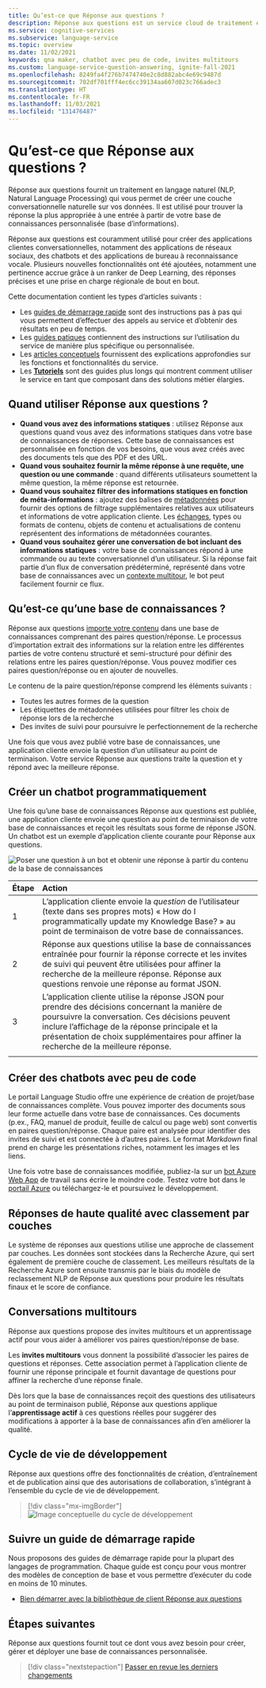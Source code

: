 ```yaml
---
title: Qu’est-ce que Réponse aux questions ?
description: Réponse aux questions est un service cloud de traitement en langage naturel (NLP, Natural Language Processing) qui permet de créer facilement une couche conversationnelle naturelle sur vos données. Il peut être utilisé pour trouver la réponse la plus appropriée à une entrée donnée en langage naturel à partir de votre base de connaissances personnalisée (base d’informations).
ms.service: cognitive-services
ms.subservice: language-service
ms.topic: overview
ms.date: 11/02/2021
keywords: qna maker, chatbot avec peu de code, invites multitours
ms.custom: language-service-question-answering, ignite-fall-2021
ms.openlocfilehash: 8249fa4f276b7474740e2c8d882abc4e69c9487d
ms.sourcegitcommit: 702df701fff4ec6cc39134aa607d023c766adec3
ms.translationtype: HT
ms.contentlocale: fr-FR
ms.lasthandoff: 11/03/2021
ms.locfileid: "131476487"
---
```

# <a name="what-is-question-answering"></a>Qu’est-ce que Réponse aux questions ?

Réponse aux questions fournit un traitement en langage naturel (NLP, Natural Language Processing) qui vous permet de créer une couche conversationnelle naturelle sur vos données. Il est utilisé pour trouver la réponse la plus appropriée à une entrée à partir de votre base de connaissances personnalisée (base d’informations).

Réponse aux questions est couramment utilisé pour créer des applications clientes conversationnelles, notamment des applications de réseaux sociaux, des chatbots et des applications de bureau à reconnaissance vocale. Plusieurs nouvelles fonctionnalités ont été ajoutées, notamment une pertinence accrue grâce à un ranker de Deep Learning, des réponses précises et une prise en charge régionale de bout en bout.

Cette documentation contient les types d’articles suivants :

* Les [guides de démarrage rapide](./quickstart/sdk.md) sont des instructions pas à pas qui vous permettent d’effectuer des appels au service et d’obtenir des résultats en peu de temps.
* Les [guides patiques](./how-to/manage-knowledge-base.md) contiennent des instructions sur l’utilisation du service de manière plus spécifique ou personnalisée.
* Les [articles conceptuels](./concepts/precise-answering.md) fournissent des explications approfondies sur les fonctions et fonctionnalités du service.
* Les [**Tutoriels**](./tutorials/bot-service.md) sont des guides plus longs qui montrent comment utiliser le service en tant que composant dans des solutions métier élargies. 

## <a name="when-to-use-question-answering"></a>Quand utiliser Réponse aux questions ?

* **Quand vous avez des informations statiques** : utilisez Réponse aux questions quand vous avez des informations statiques dans votre base de connaissances de réponses. Cette base de connaissances est personnalisée en fonction de vos besoins, que vous avez créés avec des documents tels que des PDF et des URL.
* **Quand vous souhaitez fournir la même réponse à une requête, une question ou une commande** : quand différents utilisateurs soumettent la même question, la même réponse est retournée.
* **Quand vous souhaitez filtrer des informations statiques en fonction de méta-informations** : ajoutez des balises de [métadonnées](./tutorials/multiple-domains.md) pour fournir des options de filtrage supplémentaires relatives aux utilisateurs et informations de votre application cliente. Les [échanges](./how-to/chit-chat.md), types ou formats de contenu, objets de contenu et actualisations de contenu représentent des informations de métadonnées courantes. <!--TODO: Fix Link-->
* **Quand vous souhaitez gérer une conversation de bot incluant des informations statiques** : votre base de connaissances répond à une commande ou au texte conversationnel d’un utilisateur. Si la réponse fait partie d’un flux de conversation prédéterminé, représenté dans votre base de connaissances avec un [contexte multitour](./tutorials/guided-conversations.md), le bot peut facilement fournir ce flux.

## <a name="what-is-a-knowledge-base"></a>Qu’est-ce qu’une base de connaissances ?

Réponse aux questions [importe votre contenu](./how-to/manage-knowledge-base.md) dans une base de connaissances comprenant des paires question/réponse. Le processus d’importation extrait des informations sur la relation entre les différentes parties de votre contenu structuré et semi-structuré pour définir des relations entre les paires question/réponse. Vous pouvez modifier ces paires question/réponse ou en ajouter de nouvelles.

Le contenu de la paire question/réponse comprend les éléments suivants :
* Toutes les autres formes de la question
* Les étiquettes de métadonnées utilisées pour filtrer les choix de réponse lors de la recherche
* Des invites de suivi pour poursuivre le perfectionnement de la recherche

Une fois que vous avez publié votre base de connaissances, une application cliente envoie la question d’un utilisateur au point de terminaison. Votre service Réponse aux questions traite la question et y répond avec la meilleure réponse.

## <a name="create-a-chat-bot-programmatically"></a>Créer un chatbot programmatiquement

Une fois qu’une base de connaissances Réponse aux questions est publiée, une application cliente envoie une question au point de terminaison de votre base de connaissances et reçoit les résultats sous forme de réponse JSON. Un chatbot est un exemple d’application cliente courante pour Réponse aux questions.

![Poser une question à un bot et obtenir une réponse à partir du contenu de la base de connaissances](../../qnamaker/media/qnamaker-overview-learnabout/bot-chat-with-qnamaker.png)

|Étape|Action|
|:--|:--|
|1|L’application cliente envoie la _question_ de l’utilisateur (texte dans ses propres mots) « How do I programmatically update my Knowledge Base? » au point de terminaison de votre base de connaissances.|
|2|Réponse aux questions utilise la base de connaissances entraînée pour fournir la réponse correcte et les invites de suivi qui peuvent être utilisées pour affiner la recherche de la meilleure réponse. Réponse aux questions renvoie une réponse au format JSON.|
|3|L’application cliente utilise la réponse JSON pour prendre des décisions concernant la manière de poursuivre la conversation. Ces décisions peuvent inclure l’affichage de la réponse principale et la présentation de choix supplémentaires pour affiner la recherche de la meilleure réponse. |
|||

## <a name="build-low-code-chat-bots"></a>Créer des chatbots avec peu de code

Le portail Language Studio offre une expérience de création de projet/base de connaissances complète. Vous pouvez importer des documents sous leur forme actuelle dans votre base de connaissances. Ces documents (p.ex., FAQ, manuel de produit, feuille de calcul ou page web) sont convertis en paires question/réponse. Chaque paire est analysée pour identifier des invites de suivi et est connectée à d’autres paires. Le format _Markdown_ final prend en charge les présentations riches, notamment les images et les liens.

Une fois votre base de connaissances modifiée, publiez-la sur un [bot Azure Web App](https://azure.microsoft.com/services/bot-service/) de travail sans écrire le moindre code. Testez votre bot dans le [portail Azure](https://portal.azure.com) ou téléchargez-le et poursuivez le développement.

## <a name="high-quality-responses-with-layered-ranking"></a>Réponses de haute qualité avec classement par couches

Le système de réponses aux questions utilise une approche de classement par couches. Les données sont stockées dans la Recherche Azure, qui sert également de première couche de classement. Les meilleurs résultats de la Recherche Azure sont ensuite transmis par le biais du modèle de reclassement NLP de Réponse aux questions pour produire les résultats finaux et le score de confiance.

## <a name="multi-turn-conversations"></a>Conversations multitours

Réponse aux questions propose des invites multitours et un apprentissage actif pour vous aider à améliorer vos paires question/réponse de base.

Les **invites multitours** vous donnent la possibilité d’associer les paires de questions et réponses. Cette association permet à l’application cliente de fournir une réponse principale et fournit davantage de questions pour affiner la recherche d’une réponse finale.

Dès lors que la base de connaissances reçoit des questions des utilisateurs au point de terminaison publié, Réponse aux questions applique l’**apprentissage actif** à ces questions réelles pour suggérer des modifications à apporter à la base de connaissances afin d’en améliorer la qualité.

## <a name="development-lifecycle"></a>Cycle de vie de développement

Réponse aux questions offre des fonctionnalités de création, d’entraînement et de publication ainsi que des autorisations de collaboration, s’intégrant à l’ensemble du cycle de vie de développement.

> [!div class="mx-imgBorder"]
> ![Image conceptuelle du cycle de développement](../../qnamaker/media/qnamaker-overview-learnabout/development-cycle.png)

## <a name="complete-a-quickstart"></a>Suivre un guide de démarrage rapide

Nous proposons des guides de démarrage rapide pour la plupart des langages de programmation. Chaque guide est conçu pour vous montrer des modèles de conception de base et vous permettre d’exécuter du code en moins de 10 minutes.

* [Bien démarrer avec la bibliothèque de client Réponse aux questions](./quickstart/sdk.md)

## <a name="next-steps"></a>Étapes suivantes
Réponse aux questions fournit tout ce dont vous avez besoin pour créer, gérer et déployer une base de connaissances personnalisée.

> [!div class="nextstepaction"]
> [Passer en revue les derniers changements](../whats-new.md)

